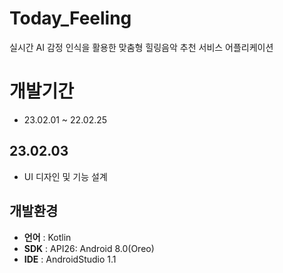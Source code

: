 # Today_Feeling
실시간 AI 감정 인식을 활용한 맞춤형 힐링음악 추천 서비스 어플리케이션

# 개발기간
- 23.02.01 ~ 22.02.25

## 23.02.03
- UI 디자인 및 기능 설계

## 개발환경
- **언어** : Kotlin
- **SDK** : API26: Android 8.0(Oreo)
- **IDE** : AndroidStudio 1.1